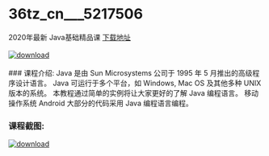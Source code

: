 # 36tz_cn___5217506
2020年最新 Java基础精品课
[下载地址](http://www.36tz.cn/article/5217506 "下载地址")
<br/></br>[![download](http://36tz.cn/muke_img/2021_01_1-32-300x186.png "下载地址")](http://www.36tz.cn/article/5217506 "下载地址")
<br/></br>### 课程介绍:
Java 是由 Sun Microsystems 公司于 1995 年 5 月推出的高级程序设计语言。
Java 可运行于多个平台，如 Windows, Mac OS 及其他多种 UNIX 版本的系统。
本教程通过简单的实例将让大家更好的了解 Java 编程语言。
移动操作系统 Android 大部分的代码采用 Java 编程语言编程。

### 课程截图:
[![download](http://36tz.cn/muke_img/2021_01_2-36.png "下载地址")](http://www.36tz.cn/article/5217506 "下载地址")
